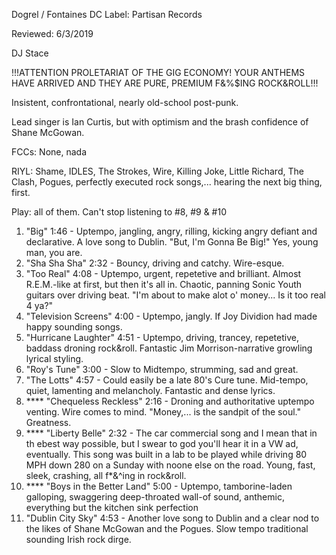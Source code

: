 Dogrel / Fontaines DC
Label: Partisan Records

Reviewed: 6/3/2019

DJ Stace

!!!ATTENTION PROLETARIAT OF THE GIG ECONOMY! YOUR ANTHEMS HAVE ARRIVED AND THEY ARE PURE, PREMIUM F&%$ING ROCK&ROLL!!!

Insistent, confrontational, nearly old-school post-punk. 

Lead singer is Ian Curtis, but with optimism and the brash confidence of Shane McGowan. 

FCCs: None, nada 

RIYL: Shame, IDLES, The Strokes, Wire, Killing Joke, Little Richard, The Clash, Pogues, perfectly executed rock songs,... hearing the next big thing, first. 

Play: all of them. Can't stop listening to #8, #9 & #10

1.	"Big"	1:46 - Uptempo, jangling, angry, rilling, kicking angry defiant and declarative. A love song to Dublin. "But, I'm Gonna Be Big!" Yes, young man, you are.  
2.	"Sha Sha Sha"	2:32 - Bouncy, driving and catchy. Wire-esque.
3.	"Too Real"	4:08 - Uptempo, urgent, repetetive and brilliant. Almost R.E.M.-like at first, but then it's all in. Chaotic, panning Sonic Youth guitars over driving beat. "I'm about to make alot o' money... Is it too real 4 ya?"  
4.	"Television Screens"	4:00 - Uptempo, jangly. If Joy Dividion had made happy sounding songs. 
5.	"Hurricane Laughter"	4:51 - Uptempo, driving, trancey, repetetive, baddass droning rock&roll. Fantastic Jim Morrison-narrative growling lyrical styling. 
6.	"Roy's Tune"	3:00 - Slow to Midtempo, strumming, sad and great. 
7.	"The Lotts"	4:57 - Could easily be a late 80's Cure tune. Mid-tempo, quiet, lamenting and melancholy. Fantastic and dense lyrics.
8.	**** "Chequeless Reckless"	2:16 - Droning and authoritative uptempo venting. Wire comes to mind. "Money,... is the sandpit of the soul." Greatness.
9.	**** "Liberty Belle"	2:32 - The car commercial song and I mean that in th ebest way possible, but I swear to god you'll hear it in a VW ad, eventually. This song was built in a lab to be played while driving 80 MPH down 280 on a Sunday with noone else on the road. Young, fast, sleek, crashing, all f*&^ing in rock&roll. 
10. ****	"Boys in the Better Land"	5:00 - Uptempo, tamborine-laden galloping, swaggering deep-throated wall-of sound, anthemic, everything but the kitchen sink perfection
11.	"Dublin City Sky"	4:53 - Another love song to Dublin and a clear nod to the likes of Shane McGowan and the Pogues. Slow tempo traditional sounding Irish rock dirge. 